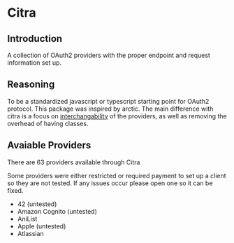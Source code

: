 # Citra

## Introduction

A collection of OAuth2 providers with the proper endpoint and request information set up.

## Reasoning

To be a standardized javascript or typescript starting point for OAuth2 protocol. This package was inspired by arctic. The main difference with citra is a focus on [interchangability](https://github.com/pilcrowonpaper/arctic/issues/299) of the providers, as well as removing the overhead of having classes.

## Avaiable Providers

There are 63 providers available through Citra

Some providers were either restricted or required payment to set up a client so they are not tested. If any issues occur please open one so it can be fixed.

- 42 (untested)
- Amazon Cognito (untested)
- AniList
- Apple  (untested)
- Atlassian
